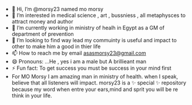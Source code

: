 - 👋 Hi, I’m @morsy23 named mo morsy
- 👀 I’m interested in medical science , art , bussniess , all metaphysces to attract money and author
- 🌱 I’m currently working in ministry of healh in Egypt as a GM of department of prevention
- 💞️ I’m looking to find way lead my commuinty is useful and impact to other to make him a good in thier life
- 📫 How to reach me by email asasmorsy23@gmail.com
- 😄 Pronouns: ...He , yes i am a male but A brillieant man 
- ⚡ Fun fact: To get success you must be success in your mind first
- For MO Morsy 
I am amazing man in ministry of health.
when I speak, believe that all listeners will impact. 
morsy23 is a ✨ special ✨ repository because my word when entre your ears,mind and sprit you will be re think in your life.
